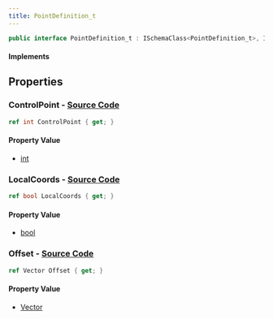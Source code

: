 ```yaml
---
title: PointDefinition_t
---
```


```csharp
public interface PointDefinition_t : ISchemaClass<PointDefinition_t>, ISchemaField, ISchemaClass, INativeHandle
```

#### Implements

## Properties

### **ControlPoint** - [Source Code](https://github.com/swiftly-solution/swiftlys2/blob/main/managed/src/SwiftlyS2.Generated/Schemas/Interfaces/PointDefinition_t.cs#L16)

```csharp
ref int ControlPoint { get; }
```

#### Property Value

- [int](https://learn.microsoft.com/dotnet/api/system.int32)

### **LocalCoords** - [Source Code](https://github.com/swiftly-solution/swiftlys2/blob/main/managed/src/SwiftlyS2.Generated/Schemas/Interfaces/PointDefinition_t.cs#L18)

```csharp
ref bool LocalCoords { get; }
```

#### Property Value

- [bool](https://learn.microsoft.com/dotnet/api/system.boolean)

### **Offset** - [Source Code](https://github.com/swiftly-solution/swiftlys2/blob/main/managed/src/SwiftlyS2.Generated/Schemas/Interfaces/PointDefinition_t.cs#L20)

```csharp
ref Vector Offset { get; }
```

#### Property Value

- [Vector](/docs/api/shared/natives/vector)

